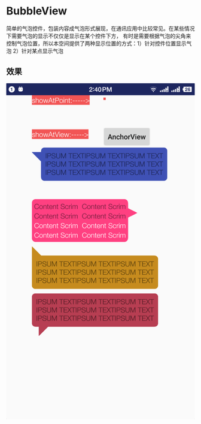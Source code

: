 # BubbleView
简单的气泡控件，包装内容成气泡形式展现，在通讯应用中比较常见。在某些情况下需要气泡的显示不仅仅是显示在某个控件下方，
有时是需要根据气泡的尖角来控制气泡位置，所以本空间提供了两种显示位置的方式：1）针对控件位置显示气泡  2）针对某点显示气泡

## 效果
![](https://github.com/HirayClay/BubbleView/raw/master/app/static/art1.png "poor picture quality")
